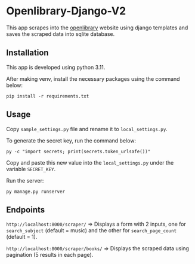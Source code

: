 # Openlibrary-Django-V2

This app scrapes into the [openlibrary](https://openlibrary.org) website using django templates and saves the scraped data into sqlite database.

## Installation

This app is developed using python 3.11.

After making venv, install the necessary packages using the command below:

```
pip install -r requirements.txt
```

## Usage

Copy `sample_settings.py` file and rename it to `local_settings.py`.

To generate the secret key, run the command below:

```
py -c "import secrets; print(secrets.token_urlsafe())"
```

Copy and paste this new value into the `local_settings.py` under the variable `SECRET_KEY`.

Run the server:

```
py manage.py runserver
```

## Endpoints

`http://localhost:8000/scraper/` => Displays a form with 2 inputs, one for `search_subject` (default = music) and the other for `search_page_count` (default = 1).

`http://localhost:8000/scraper/books/` => Displays the scraped data using pagination (5 results in each page).
